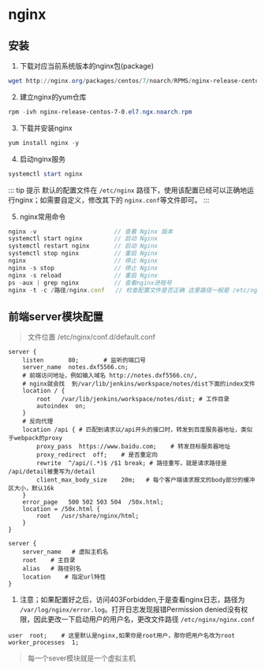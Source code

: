 # nginx

## 安装

1. 下载对应当前系统版本的nginx包(package)

 ```powerShell
wget http://nginx.org/packages/centos/7/noarch/RPMS/nginx-release-centos-7-0.el7.ngx.noarch.rpm
 ```

2. 建立nginx的yum仓库

```powershell
rpm -ivh nginx-release-centos-7-0.el7.ngx.noarch.rpm
```

3. 下载并安装nginx

```powershell
yum install nginx -y
```

4. 启动nginx服务

```powershell
systemctl start nginx
```

::: tip 提示
默认的配置文件在 `/etc/nginx` 路径下，使用该配置已经可以正确地运行nginx；如需要自定义，修改其下的 `nginx.conf`等文件即可。
:::

5. nginx常用命令

```js
nginx -v                      // 查看 Nginx 版本
systemctl start nginx         // 启动 Nginx
systemctl restart nginx       // 启动 Nginx
systemctl stop nginx          // 重启 Nginx
nginx                         // 停止 Nginx
nginx -s stop                 // 停止 Nginx
nginx -s reload               // 重启 Nginx
ps -aux | grep nginx          // 查看nginx进程号
nginx -t -c /路径/nginx.conf   // 检查配置文件是否正确 这里路径一般是 /etc/nginx
```

## 前端server模块配置

> 文件位置 /etc/nginx/conf.d/default.conf

```nginx
server {
    listen       80;       # 监听的端口号
    server_name  notes.dxf5566.cn;
    # 前端访问地址，例如输入域名 http://notes.dxf5566.cn/,
    # nginx就会找  到/var/lib/jenkins/workspace/notes/dist下面的index文件
    location / {
        root   /var/lib/jenkins/workspace/notes/dist; # 工作目录
        autoindex  on;
    }
    # 反向代理
    location /api { # 匹配到请求以/api开头的接口时，转发到百度服务器地址，类似于webpack的proxy
        proxy_pass  https://www.baidu.com;    # 转发目标服务器地址
        proxy_redirect  off;    # 是否重定向
        rewrite  ^/api/(.*)$ /$1 break; # 路径重写，就是请求路径是 /api/detail被重写为/detail
        client_max_body_size    20m;   # 每个客户端请求报文的body部分的缓冲区大小，默认16k
    }
    error_page   500 502 503 504  /50x.html;
    location = /50x.html {
        root   /usr/share/nginx/html;
    }
}

```

```nginx
server {
    server_name   # 虚拟主机名
    root    # 主目录
    alias   # 路径别名
    location    # 指定url特性
}
```

1. 注意；如果配置好之后，访问403Forbidden,于是查看nginx日志，路径为 `/var/log/nginx/error.log`。打开日志发现报错Permission denied没有权限，因此更改一下启动用户的用户名，更改文件路径 `/etc/nginx/nginx.conf`

```nginx
user  root;    # 这里默认是nginx,如果你是root用户，那你把用户名改为root
worker_processes  1;
```

> 每一个sever模块就是一个虚拟主机


<ClientOnly>
  <global-reward-index />
</ClientOnly>
